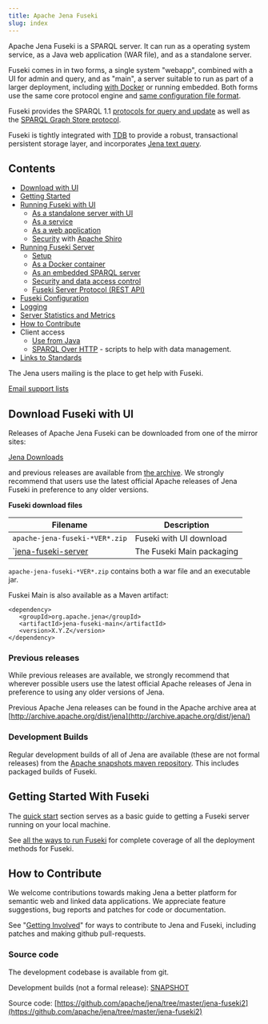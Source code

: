 ```yaml
---
title: Apache Jena Fuseki
slug: index
---
```


Apache Jena Fuseki is a SPARQL server.  It can run as a operating system
service, as a Java web application (WAR file), and as a standalone server.

Fuseki comes in in two forms, a single system "webapp", combined with a UI
for admin and query, and as "main", a server suitable to run as part of a larger
deployment, including [with Docker](fuseki-main.html#docker) or running embedded.
Both forms use the same core protocol engine and [same configuration file
format](fuseki-configuration.html).

Fuseki provides the
SPARQL 1.1 [protocols for query and update](http://www.w3.org/TR/sparql11-protocol/)
as well as the
[SPARQL Graph Store protocol](http://www.w3.org/TR/sparql11-http-rdf-update/).

Fuseki is tightly integrated with [TDB](../tdb/index.html) to provide a robust,
transactional persistent storage layer, and incorporates
[Jena text query](../query/text-query.html).

## Contents

- [Download with UI](#download-fuseki)
- [Getting Started](#getting-started-with-fuseki)
- [Running Fuseki with UI](fuseki-webapp.html)
    - [As a standalone server with UI](fuseki-webapp.html#fuseki-standalone-server)
    - [As a service](fuseki-webapp.html#fuseki-service)
    - [As a web application](fuseki-webapp.html#fuseki-web-application)
    - [Security](fuseki-security.html) with [Apache Shiro](https://shiro.apache.org/)
- [Running Fuseki Server](fuseki-main.html)
    - [Setup](fuseki-main.html#setup)
    - [As a Docker container](fuseki-main#fuseki-docker)
    - [As an embedded SPARQL server](fuseki-embedded.html)
    - [Security and data access control](fuseki-data-access-control.html)
    - [Fuseki Server Protocol (REST API)](fuseki-server-protocol.html)
- [Fuseki Configuration](fuseki-configuration.html)
- [Logging](fuseki-logging.html)
- [Server Statistics and Metrics](fuseki-server-info.html)
- [How to Contribute](#how-to-contribute)
- Client access
    - [Use from Java](../rdfconnection)
    - [SPARQL Over HTTP](soh.html) - scripts to help with data management.
- [Links to Standards](rdf-sparql-standards.html)

The Jena users mailing is the place to get help with Fuseki.

[Email support lists](/help_and_support/#email-support-lists)

## Download Fuseki with UI

Releases of Apache Jena Fuseki can be downloaded from one of the mirror sites:

[Jena Downloads](/download)

and previous releases are available from [the archive](http://archive.apache.org/dist/jena/).
We strongly recommend that users use the latest official Apache releases of Jena Fuseki in
preference to any older versions.

**Fuseki download files**

| Filename | Description |
|---------|-------------|
|`apache-jena-fuseki-*VER*.zip` | Fuseki with UI download |
|`[jena-fuseki-server](https://repo1.maven.org/maven2/org/apache/jena/jena-fuseki-server) | The Fuseki Main packaging |

`apache-jena-fuseki-*VER*.zip` contains both a war file and an executable jar.

Fuskei Main is also available as a Maven artifact:

    <dependency>
       <groupId>org.apache.jena</groupId>
       <artifactId>jena-fuseki-main</artifactId>
       <version>X.Y.Z</version>
    </dependency>

### Previous releases

While previous releases are available, we strongly recommend that wherever
possible users use the latest official Apache releases of Jena in
preference to using any older versions of Jena.

Previous Apache Jena releases can be found in the Apache archive area
at [http://archive.apache.org/dist/jena](http://archive.apache.org/dist/jena/)

### Development Builds

Regular development builds of all of Jena are available (these are not
formal releases) from the
[Apache snapshots maven repository](https://repository.apache.org/snapshots/org/apache/jena).
This includes packaged builds of Fuseki.

## Getting Started With Fuseki

The [quick start](fuseki-quick-start.html) section serves as a basic
guide to getting a Fuseki server running on your local machine.  

See [all the ways to run Fuseki](fuseki-webapp.html) for complete coverage of all the
deployment methods for Fuseki.

## How to Contribute

We welcome contributions towards making Jena a better platform for semantic
web and linked data applications.  We appreciate feature suggestions, bug
reports and patches for code or documentation.

See "[Getting Involved](/getting_involved/index.html)" for ways to
contribute to Jena and Fuseki, including patches and making github
pull-requests.

### Source code

The development codebase is available from git.

Development builds (not a formal release):
[SNAPSHOT](https://repository.apache.org/content/repositories/snapshots/org/apache/jena/jena-fuseki/)

Source code:
[https://github.com/apache/jena/tree/master/jena-fuseki2](https://github.com/apache/jena/tree/master/jena-fuseki2)
